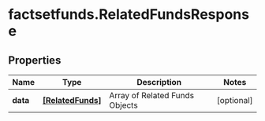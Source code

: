 # factsetfunds.RelatedFundsResponse

## Properties

Name | Type | Description | Notes
------------ | ------------- | ------------- | -------------
**data** | [**[RelatedFunds]**](RelatedFunds.md) | Array of Related Funds Objects | [optional] 


